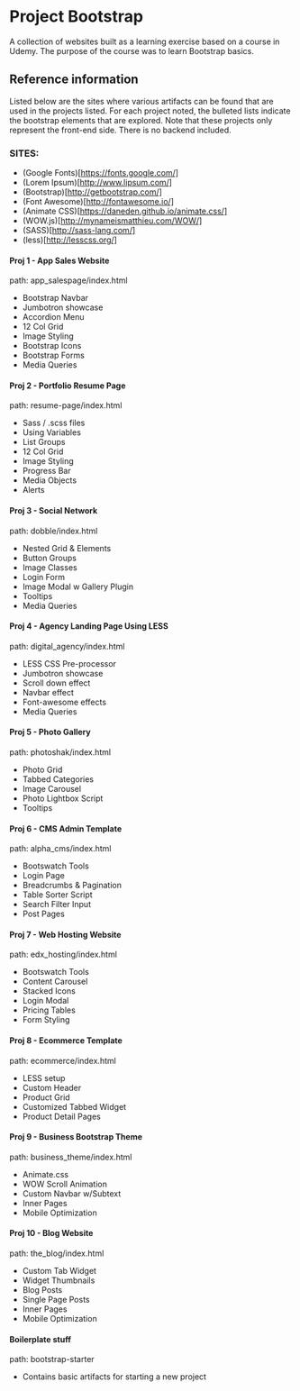 # Project Bootstrap

A collection of websites built as a learning exercise based on a course
in Udemy. The purpose of the course was to learn Bootstrap basics.

## Reference information
Listed below are the sites where various artifacts can be found that are used in
the projects listed. For each project noted, the bulleted lists indicate the
bootstrap elements that are explored. Note that these projects only represent
the front-end side. There is no backend included.

### SITES:
- (Google Fonts)[https://fonts.google.com/]
- (Lorem Ipsum)[http://www.lipsum.com/]
- (Bootstrap)[http://getbootstrap.com/]
- (Font Awesome)[http://fontawesome.io/]
- (Animate CSS)[https://daneden.github.io/animate.css/]
- (WOW.js)[http://mynameismatthieu.com/WOW/]
- (SASS)[http://sass-lang.com/]
- (less)[http://lesscss.org/]

#### Proj 1 - App Sales Website
path: app_salespage/index.html

- Bootstrap Navbar
- Jumbotron showcase
- Accordion Menu
- 12 Col Grid
- Image Styling
- Bootstrap Icons
- Bootstrap Forms
- Media Queries

#### Proj 2 - Portfolio Resume Page
path: resume-page/index.html

- Sass / .scss files
- Using Variables
- List Groups
- 12 Col Grid
- Image Styling
- Progress Bar
- Media Objects
- Alerts

#### Proj 3 - Social Network
path: dobble/index.html

- Nested Grid & Elements
- Button Groups
- Image Classes
- Login Form
- Image Modal w Gallery Plugin
- Tooltips
- Media Queries

#### Proj 4 - Agency Landing Page Using LESS
path: digital_agency/index.html

- LESS CSS Pre-processor
- Jumbotron showcase
- Scroll down effect
- Navbar effect
- Font-awesome effects
- Media Queries

#### Proj 5 - Photo Gallery
path: photoshak/index.html

- Photo Grid
- Tabbed Categories
- Image Carousel
- Photo Lightbox Script
- Tooltips

#### Proj 6 - CMS Admin Template
path: alpha_cms/index.html

- Bootswatch Tools
- Login Page
- Breadcrumbs & Pagination
- Table Sorter Script
- Search Filter Input
- Post Pages

#### Proj 7 - Web Hosting Website
path: edx_hosting/index.html

- Bootswatch Tools
- Content Carousel
- Stacked Icons
- Login Modal
- Pricing Tables
- Form Styling

#### Proj 8 - Ecommerce Template
path: ecommerce/index.html

- LESS setup
- Custom Header
- Product Grid
- Customized Tabbed Widget
- Product Detail Pages

#### Proj 9 - Business Bootstrap Theme
path: business_theme/index.html

- Animate.css
- WOW Scroll Animation
- Custom Navbar w/Subtext
- Inner Pages
- Mobile Optimization

#### Proj 10 - Blog Website
path: the_blog/index.html

- Custom Tab Widget
- Widget Thumbnails
- Blog Posts
- Single Page Posts
- Inner Pages
- Mobile Optimization

#### Boilerplate stuff
path: bootstrap-starter

- Contains basic artifacts for
  starting a new project
